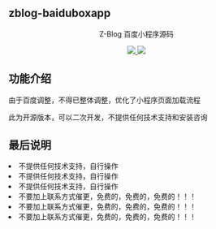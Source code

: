 <h2>zblog-baiduboxapp</h2>
<p align="center">Z-Blog 百度小程序源码 </p>
<p align="center">
<a href="https://opssh.cn/fenxiang/35.html" target="_blank">
<img src="https://img.shields.io/badge/yuran%20zixun-By%20彧%20繎%20叔%20叔%20-gray.svg?colorA=655BE1&amp;colorB=4F44D6&amp;style=for-the-badge">
</a>
<a href="https://opssh.cn/" target="_blank">
<img src="https://img.shields.io/badge/>_彧繎'%20Blog-https://%20opssh.cn%20%E2%86%92-gray.svg?colorA=61c265&amp;colorB=4CAF50&amp;style=for-the-badge">
</a>
</p>
<h2>功能介绍</h2>
<p>由于百度调整，不得已整体调整，优化了小程序页面加载流程</p>
<p>此为开源版本，可以二次开发，不提供任何技术支持和安装咨询</p>

<h2>最后说明</h2>
<li>不提供任何技术支持，自行操作</li>
<li>不提供任何技术支持，自行操作</li>
<li>不提供任何技术支持，自行操作</li>
<li>不要加上联系方式催更，免费的，免费的，免费的！！！</li>
<li>不要加上联系方式催更，免费的，免费的，免费的！！！</li>
<li>不要加上联系方式催更，免费的，免费的，免费的！！！</li>
